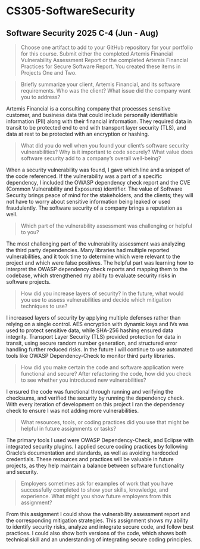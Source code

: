 # CS305-SoftwareSecurity
## Software Security 2025 C-4 (Jun - Aug)

>Choose one artifact to add to your GitHub repository for your portfolio for this course. Submit either the completed Artemis Financial Vulnerability Assessment Report or the completed Artemis Financial Practices for Secure Software Report. You created these items in Projects One and Two.

>Briefly summarize your client, Artemis Financial, and its software requirements. Who was the client? What issue did the company want you to address?

Artemis Financial is a consulting company that processes sensitive customer, and business data that could include personally identifiable information (PII) along with their financial information. They required data in transit to be protected end to end with transport layer security (TLS), and data at rest to be protected with an encryption or hashing.

>What did you do well when you found your client’s software security vulnerabilities? Why is it important to code securely? What value does software security add to a company’s overall well-being?

When a security vulnerability was found, I gave which line and a snippet of the code referenced. If the vulnerability was a part of a specific dependency, I included the OWASP dependency check report and the CVE (Common Vulnerability and Exposures) identifier. The value of Software Security brings peace of mind for the stakeholders, and the clients; they will not have to worry about sensitive information being leaked or used fraudulently. The software security of a company brings a reputation as well.

>Which part of the vulnerability assessment was challenging or helpful to you?

The most challenging part of the vulnerability assessment was analyzing the third party dependencies. Many libraries had multiple reported vulnerabilities, and it took time to determine which were relevant to the project and which were false positives. The helpful part was learning how to interpret the OWASP dependency check reports and mapping them to the codebase, which strengthened my ability to evaluate security risks in software projects.

>How did you increase layers of security? In the future, what would you use to assess vulnerabilities and decide which mitigation techniques to use?

I increased layers of security by applying multiple defenses rather than relying on a single control. AES encryption with dynamic keys and IVs was used to protect sensitive data, while SHA-256 hashing ensured data integrity. Transport Layer Security (TLS) provided protection for data in transit, using secure random number generation, and structured error handling further reduced risks. In the future I will continue to use automated tools like OWASP Dependency-Check to monitor third party libraries.

>How did you make certain the code and software application were functional and secure? After refactoring the code, how did you check to see whether you introduced new vulnerabilities?

I ensured the code was functional through running and verifying the checksums, and verified the security by running the dependency check. With every iteration of development on this project I ran the dependency check to ensure I was not adding more vulnerabilities.

>What resources, tools, or coding practices did you use that might be helpful in future assignments or tasks?

The primary tools I used were OWASP Dependency-Check, and Eclipse with integrated security plugins. I applied secure coding practices by following Oracle’s documentation and standards, as well as avoiding hardcoded credentials. These resources and practices will be valuable in future projects, as they help maintain a balance between software functionality and security.

>Employers sometimes ask for examples of work that you have successfully completed to show your skills, knowledge, and experience. What might you show future employers from this assignment?

From this assignment I could show the vulnerability assessment report and the corresponding mitigation strategies. This assignment shows my ability to identify security risks, analyze and integrate secure code, and follow best practices. I  could also show both versions of the code, which shows both technical skill and an understanding of integrating secure coding principles.
